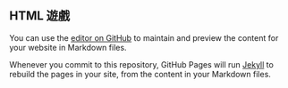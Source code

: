 ## HTML 遊戲

You can use the [editor on GitHub](https://github.com/e87042170/e87042170.github.io/edit/master/README.md) to maintain and preview the content for your website in Markdown files.

Whenever you commit to this repository, GitHub Pages will run [Jekyll](https://jekyllrb.com/) to rebuild the pages in your site, from the content in your Markdown files.
